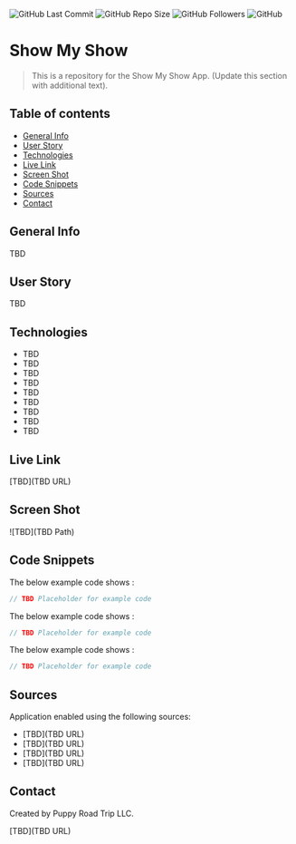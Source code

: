 ![GitHub Last Commit](https://img.shields.io/github/last-commit/PuppyRoadTrip/showmyshow?style=plastic)
![GitHub Repo Size](https://img.shields.io/github/repo-size/PuppyRoadTrip/showmyshow?style=plastic)
![GitHub Followers](https://img.shields.io/github/followers/PuppyRoadTrip?style=social)
![GitHub](https://img.shields.io/github/languages/top/PuppyRoadTrip/showmyshow?style=plastic)


# Show My Show
> This is a repository for the Show My Show App. (Update this section with additional text).
 
## Table of contents
* [General Info](#general-info)
* [User Story](#user-story)
* [Technologies](#technologies)
* [Live Link](#Live-Link)
* [Screen Shot](#Screen-Shot)
* [Code Snippets](#code-snippets)
* [Sources](#sources)
* [Contact](#contact)

## General Info
TBD

## User Story
TBD

## Technologies
* TBD
* TBD
* TBD
* TBD
* TBD
* TBD
* TBD
* TBD
* TBD

## Live Link
[TBD](TBD URL)

## Screen Shot
![TBD](TBD Path)

## Code Snippets

The below example code shows :
```js
// TBD Placeholder for example code
```

The below example code shows :
```js
// TBD Placeholder for example code
```

The below example code shows :
```js
// TBD Placeholder for example code
```

## Sources
Application enabled using the following sources:

* [TBD](TBD URL)
* [TBD](TBD URL)
* [TBD](TBD URL)
* [TBD](TBD URL)

## Contact
Created by Puppy Road Trip LLC.

[TBD](TBD URL)